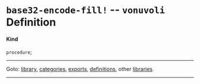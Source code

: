 

<a id='definition__vonuvoli__base32-encode-fill_21'></a>

# `base32-encode-fill!` -- `vonuvoli` Definition


<a id='definition__vonuvoli__base32-encode-fill_21__kind'></a>

#### Kind

`procedure`;

----

Goto: [library](../../vonuvoli/_index.md#library__vonuvoli), [categories](../../vonuvoli/categories/_index.md#toc__vonuvoli__categories), [exports](../../vonuvoli/exports/_index.md#toc__vonuvoli__exports), [definitions](../../vonuvoli/definitions/_index.md#toc__vonuvoli__definitions), other [libraries](../../_libraries.md#toc__libraries).

----

